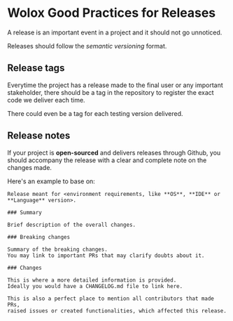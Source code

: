 # Wolox Good Practices for Releases

A release is an important event in a project and it should not go unnoticed.

Releases should follow the _semantic versioning_ format.

## Release tags

Everytime the project has a release made to the final user or any important stakeholder,
there should be a tag in the repository to register the exact code we deliver each time.

There could even be a tag for each testing version delivered.

## Release notes

If your project is **open-sourced** and delivers releases through Github,
you should accompany the release with a clear and complete note on the changes made.

Here's an example to base on:

```
Release meant for <environment requirements, like **OS**, **IDE** or **Language** version>.

### Summary

Brief description of the overall changes.

### Breaking changes

Summary of the breaking changes.
You may link to important PRs that may clarify doubts about it.

### Changes

This is where a more detailed information is provided.
Ideally you would have a CHANGELOG.md file to link here.

This is also a perfect place to mention all contributors that made PRs,
raised issues or created functionalities, which affected this release.
```
